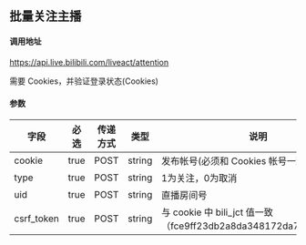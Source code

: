 ## 批量关注主播

#### 调用地址

https://api.live.bilibili.com/liveact/attention

需要 Cookies，并验证登录状态(Cookies)

#### 参数

|字段|必选|传递方式|类型|说明|
|----|----|--------|----|----|
|cookie|true|POST|string|发布帐号(必须和 Cookies 帐号一致)|
|type|true|POST|string|1为关注，0为取消|
|uid|true|POST|string|直播房间号|
|csrf_token|true|POST|string|与 cookie 中 bili_jct 值一致（fce9ff23db2a8da348172da7e8972020）|
